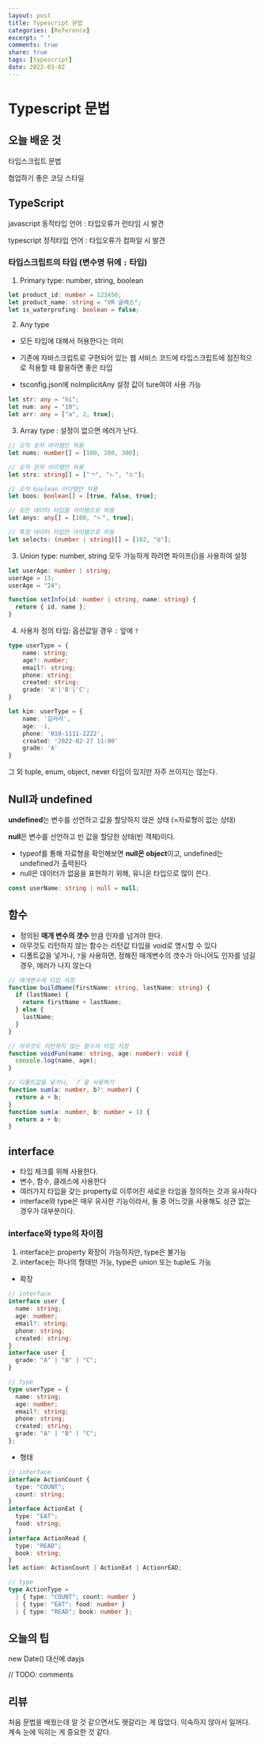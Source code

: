 ```yaml
---
layout: post
title: Typescript 문법
categories: [Reference]
excerpt: " "
comments: true
share: true
tags: [typescript]
date: 2022-03-02
---
```


# Typescript 문법

## 오늘 배운 것

타입스크립트 문법

협업하기 좋은 코딩 스타일

## TypeScript

javascript 동적타입 언어 : 타입오류가 런타임 시 발견

typescript 정적타입 언어 : 타입오류가 컴파일 시 발견

### **타입스크립트의 타입** (변수명 뒤에 `:` 타입)

1. Primary type: number, string, boolean

```typescript
let product_id: number = 123456;
let product_name: string = "VR 글래스";
let is_waterprofing: boolean = false;
```

2. Any type

- 모든 타입에 대해서 허용한다는 의미

- 기존에 자바스크립트로 구현되어 있는 웹 서비스 코드에 타입스크립트에 점진적으로 적용할 때 활용하면 좋은 타입

- tsconfig.json에 noImplicitAny 설정 값이 ture여야 사용 가능

```typescript
let str: any = "hi";
let num: any = "10";
let arr: any = ["a", 2, true];
```

3. Array type : 설정이 없으면 에러가 난다.

```typescript
// 오직 숫자 아이템만 허용
let nums: number[] = [100, 200, 300];

// 오직 문자 아이템만 허용
let strs: string[] = ["ㄱ", "ㄴ", "ㄷ"];

// 오직 boolean 아이템만 허용
let boos: boolean[] = [true, false, true];

// 모든 데이터 타입을 아이템으로 허용
let anys: any[] = [100, "ㄴ", true];

// 특정 데이터 타입만 아이템으로 허용
let selects: (number | string)[] = [102, "o"];
```

3. Union type: number, string 모두 가능하게 하려면 파이프(|)을 사용하여 설정

```typescript
let userAge: number | string;
userAge = 13;
userAge = "24";

function setInfo(id: number | string, name: string) {
  return { id, name };
}
```

4. 사용자 정의 타입: 옵션값일 경우 `:` 앞에 `?`

```typescript
type userType = {
    name: string;
    age?: number;
    email?: string;
    phone: string;
    created: string;
    grade: 'A'|'B'|'C';
}

let kim: userType = {
    name: '김라라',
    age: -1,
    phone: '010-1111-2222',
    created: '2022-02-27 11:00'
    grade: 'A'
}
```

그 외 tuple, enum, object, never 타입이 있지만 자주 쓰이지는 않는다.

## Null과 undefined

**undefined**는 변수를 선언하고 값을 할당하지 않은 상태 (=자료형이 없는 상태)

**null**은 변수를 선언하고 빈 값을 할당한 상태(빈 객체)이다.

- typeof를 통해 자료형을 확인해보면 **null은 object**이고, undefined는 undefined가 출력된다
- null은 데이터가 없음을 표현하기 위해, 유니온 타입으로 많이 쓴다.

```typescript
const userName: string | null = null;
```

## 함수

- 정의된 **매개 변수의 갯수** 만큼 인자를 넘겨야 한다.
- 아무것도 리턴하지 않는 함수는 리턴값 타입을 void로 명시할 수 있다
- 디폴트값을 넣거나, `?`을 사용하면, 정해진 매개변수의 갯수가 아니어도 인자를 넘길 경우, 에러가 나지 않는다

```typescript
// 매개변수에 타입 지정
function buildName(firstName: string, lastName: string) {
  if (lastName) {
    return firstName + lastName;
  } else {
    lastName;
  }
}

// 아무것도 리턴하지 않는 함수의 타입 지정
function voidFun(name: string, age: number): void {
  console.log(name, age);
}

// 디폴트값을 넣거나, `?`을 사용하기
function sum(a: number, b?: number) {
  return a + b;
}
function sum(a: number, b: number = 1) {
  return a + b;
}
```

## interface

- 타입 체크를 위해 사용한다.
- 변수, 함수, 클래스에 사용한다
- 여러가지 타입을 갖는 property로 이루어진 새로운 타입을 정의하는 것과 유사하다
- interface와 type은 매우 유사한 기능이라서, 둘 중 어느것을 사용해도 상관 없는 경우가 대부분이다.

### **interface와 type의 차이점**

1. interface는 property 확장이 가능하지만, type은 불가능
2. interface는 하나의 형태만 가능, type은 union 또는 tuple도 가능

- 확장

```typescript
// interface
interface user {
  name: string;
  age: number;
  email?: string;
  phone: string;
  created: string;
}
interface user {
  grade: "A" | "B" | "C";
}

// type
type userType = {
  name: string;
  age: number;
  email?: string;
  phone: string;
  created: string;
  grade: "A" | "B" | "C";
};
```

- 형태

```typescript
// interface
interface ActionCount {
  type: "COUNT";
  count: string;
}
interface ActionEat {
  type: "EAT";
  food: string;
}
interface ActionRead {
  type: "READ";
  book: string;
}
let action: ActionCount | ActionEat | ActionrEAD;

// type
type ActionType =
  | { type: "COUNT"; count: number }
  | { type: "EAT"; food: number }
  | { type: "READ"; book: number };
```

## 오늘의 팁

new Date() 대신에 dayjs

// TODO: comments

## 리뷰

처음 문법을 배웠는데 알 것 같으면서도 헷갈리는 게 많았다. 익숙하지 않아서 일꺼다. 계속 눈에 익히는 게 중요한 것 같다.
